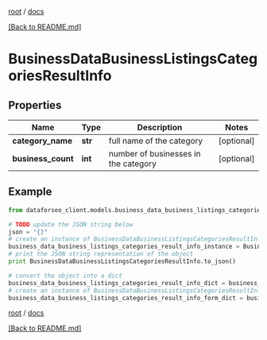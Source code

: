 [root](./../ "root") / [docs](./ "docs")

[[Back to README.md]](./../README.md "[Back to README.md]")

# BusinessDataBusinessListingsCategoriesResultInfo

## Properties

Name | Type | Description | Notes
------------ | ------------- | ------------- | -------------
**category_name** | **str** | full name of the category | [optional]
**business_count** | **int** | number of businesses in the category | [optional]

## Example

```python
from dataforseo_client.models.business_data_business_listings_categories_result_info import BusinessDataBusinessListingsCategoriesResultInfo

# TODO update the JSON string below
json = "{}"
# create an instance of BusinessDataBusinessListingsCategoriesResultInfo from a JSON string
business_data_business_listings_categories_result_info_instance = BusinessDataBusinessListingsCategoriesResultInfo.from_json(json)
# print the JSON string representation of the object
print BusinessDataBusinessListingsCategoriesResultInfo.to_json()

# convert the object into a dict
business_data_business_listings_categories_result_info_dict = business_data_business_listings_categories_result_info_instance.to_dict()
# create an instance of BusinessDataBusinessListingsCategoriesResultInfo from a dict
business_data_business_listings_categories_result_info_form_dict = business_data_business_listings_categories_result_info.from_dict(business_data_business_listings_categories_result_info_dict)
```

  

[root](./../ "root") / [docs](./ "docs")

[[Back to README.md]](./../README.md "[Back to README.md]")